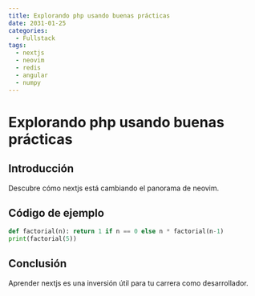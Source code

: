```yaml
---
title: Explorando php usando buenas prácticas
date: 2031-01-25
categories:
  - Fullstack
tags:
  - nextjs
  - neovim
  - redis
  - angular
  - numpy
---
```


# Explorando php usando buenas prácticas

## Introducción

Descubre cómo nextjs está cambiando el panorama de neovim.

## Código de ejemplo

```python
def factorial(n): return 1 if n == 0 else n * factorial(n-1)
print(factorial(5))
```

## Conclusión

Aprender nextjs es una inversión útil para tu carrera como desarrollador.